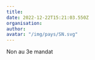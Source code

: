 ```yaml
---
title: 
date: 2022-12-22T15:21:03.550Z
organisation: 
author: 
avatar: "/img/pays/SN.svg"
---
```


Non au 3e mandat 